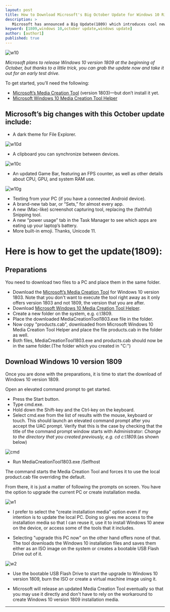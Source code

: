 ```yaml
---
layout: post
title: How to Download Microsoft's Big October Update for Windows 10 Right Now
description: >
   Microsoft has announced a Big Update(1809) which introduces cool new features to Windows 10.
keyword: [1809,windows 10,october update,windows update]
author: [author1]
published: true
---
```


![w10](/assets/img/blog/w10.jpg)

*Microsoft plans to release Windows 10 version 1809 at the beginning of October, but thanks to a little trick, you can grab the update now and take it out for an early test drive.*

To get started, you’ll need the following:
* [Microsoft’s Media Creation Tool](https://software-download.microsoft.com/download/pr/MediaCreationTool1803.exe) (version 1803)—but don’t install it yet.
* [Microsoft Windows 10 Media Creation Tool Helper](https://github.com/CHEF-KOCH/Microsoft-Windows-10-Media-Creation-Tool-Helper)

## Microsoft’s big changes with this October update include:

* A dark theme for File Explorer.

![w10d](/assets/img/blog/w10d.jpg)

* A clipboard you can synchronize between devices.

![w10c](/assets/img/blog/w10c.jpg)

* An updated Game Bar, featuring an FPS counter, as well as other details about CPU, GPU, and system RAM use.

![w10g](/assets/img/blog/w10g.jpg)

* Texting from your PC (if you have a connected Android device).
* A brand-new tab bar, or “Sets,” for almost every app.
* A new (Mac-like) screenshot capturing tool, replacing the (faithful) Snipping tool.
* A new “power usage” tab in the Task Manager to see which apps are eating up your laptop’s battery.
* More built-in emoji. Thanks, Unicode 11.

# Here is how to get the update(1809):

## Preparations
You need to download two files to a PC and place them in the same folder.

* Download the [Microsoft’s Media Creation Tool](https://software-download.microsoft.com/download/pr/MediaCreationTool1803.exe) for Windows 10 version 1803. Note that you don't want to execute the tool right away as it only offers version 1803 and not 1809, the version that you are after.
* Download [Microsoft Windows 10 Media Creation Tool Helper](https://github.com/CHEF-KOCH/Microsoft-Windows-10-Media-Creation-Tool-Helper).
* Create a new folder on the system, e.g. c:\1809.
* Place the downloaded MediaCreationTool1803.exe file in the folder.
* Now copy "products.cab", downloaded from Microsoft Windows 10 Media Creation Tool Helper and place the file products.cab in the folder as well.
* Both files, MediaCreationTool1803.exe and products.cab should now be in the same folder.(The folder which you created in "C:")

## Download Windows 10 version 1809
Once you are done with the preparations, it is time to start the download of Windows 10 version 1809.

Open an elevated command prompt to get started.

* Press the Start button.
* Type cmd.exe.
* Hold down the Shift-key and the Ctrl-key on the keyboard.
* Select cmd.exe from the list of results with the mouse, keyboard or touch. This should launch an elevated command prompt after you accept the UAC prompt. Verify that this is the case by checking that the title of the command prompt window starts with Administrator:
*Change to the directory that you created previously, e.g. cd c:\1809.*(as shown below)

![cmd](/assets/img/blog/cmd.jpg)

* Run MediaCreationTool1803.exe /Selfhost


The command starts the Media Creation Tool and forces it to use the local product.cab file overriding the default.

From there, it is just a matter of following the prompts on screen. You have the option to upgrade the current PC or create installation media.

![w1](/assets/img/blog/w1.jpg)

* I prefer to select the "create installation media" option even if my intention is to update the local PC. Doing so gives me access to the installation media so that I can reuse it, use it to install Windows 10 anew on the device, or access some of the tools that it includes.

* Selecting "upgrade this PC now" on the other hand offers none of that. The tool downloads the Windows 10 installation files and saves them either as an ISO image on the system or creates a bootable USB Flash Drive out of it.

![w2](/assets/img/blog/w2.jpg)

* Use the bootable USB Flash Drive to start the upgrade to Windows 10 version 1809, burn the ISO or create a virtual machine image using it.

* Microsoft will release an updated Media Creation Tool eventually so that you may use it directly and don't have to rely on the workaround to create Windows 10 version 1809 installation media.

---
